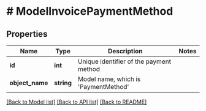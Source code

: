 # # ModelInvoicePaymentMethod

## Properties

Name | Type | Description | Notes
------------ | ------------- | ------------- | -------------
**id** | **int** | Unique identifier of the payment method |
**object_name** | **string** | Model name, which is &#39;PaymentMethod&#39; |

[[Back to Model list]](../../README.md#models) [[Back to API list]](../../README.md#endpoints) [[Back to README]](../../README.md)

